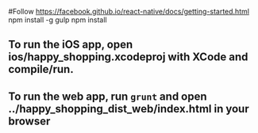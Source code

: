 #Follow https://facebook.github.io/react-native/docs/getting-started.html
npm install -g gulp
npm install

## To run the iOS app, open ios/happy_shopping.xcodeproj with XCode and compile/run.
## To run the web app, run `grunt` and open ../happy_shopping_dist_web/index.html in your browser


